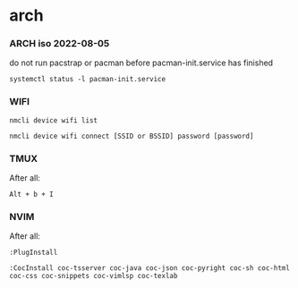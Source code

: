 # arch

### ARCH iso 2022-08-05
do not run pacstrap or pacman before pacman-init.service has finished

```systemctl status -l pacman-init.service```

### WIFI

```nmcli device wifi list```

```nmcli device wifi connect [SSID or BSSID] password [password]```

### TMUX
After all:

```Alt + b + I```

### NVIM
After all:

```:PlugInstall```

```:CocInstall coc-tsserver coc-java coc-json coc-pyright coc-sh coc-html coc-css coc-snippets coc-vimlsp coc-texlab```
